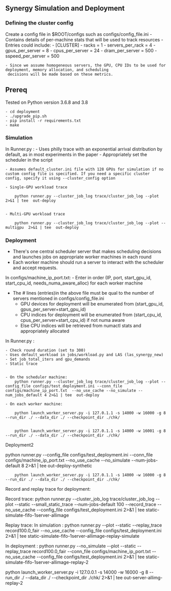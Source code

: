 ## Synergy Simulation and Deployment

### Defining the cluster config

Create a config file in $ROOT/configs such as  configs/config_file.ini
	-	Contains details of per-machine stats that will be used to track resources
	- Entries could include:
		- [CLUSTER]
		- racks = 1
		- servers_per_rack = 4
		- gpus_per_server = 8
		- cpus_per_server = 24
		- dram_per_server = 500
		- sspeed_per_server = 500

	- Since we assume homogeneous servers, the GPU, CPU IDs to be used for deployment, memory allocation, and scheduling
     decisions will be made based on these metrics.

## Prereq

Tested on Python version 3.6.8 and 3.8
```
- cd deployment
- ./upgrade_pip.sh
- pip install -r requirements.txt
- make
```

### Simulation

In Runner.py : 
	- Uses philly trace with an exponential arrival distribution by default, as in most experiments in the paper
	- Appropriately set the scheduler in the script
 
    - Assumes default_cluster.ini file with 128 GPUs for simulation if no custom config file is specified. If you need a specific cluster config, specify it using --cluster_config option

	- Single-GPU workload trace

		python runner.py --cluster_job_log trace/cluster_job_log --plot  2>&1 | tee  out-deploy


	- Multi-GPU workload trace

		python runner.py --cluster_job_log trace/cluster_job_log --plot --multigpu  2>&1 | tee  out-deploy


### Deployment

- There's one central scheduler server that makes scheduling decisions and launches jobs on appropriate
worker machines in each round
- Each worker machine should run a server to interact with the scheduler and accept requests.


In configs/machine_ip_port.txt:
	- Enter in order (IP, port, start_gpu_id, start_cpu_id, needs_numa_aware_alloc) for each worker machine
  - The # lines (entries)in the above file must be qual to the number of servers mentioned 
      in configs/config_file.ini
	- GPU devices for deployment will be enumerated from (start_gpu_id, gpus_per_server+start_gpu_id)
	- CPU indices for deployment will be enumerated from (start_cpu_id, cpus_per_server+start_cpu_id) if not numa aware
	- Else CPU indices will be retrieved from numactl stats and appropriately allocated


In Runner.py : 

	- Check round duration (set to 300)
	- Uses default_workload in jobs/workload.py and LAS (las_synergy_new)
	- Set job_total_iters and gpu_demands
	- Static trace


	- On the scheduler machine:
		python runner.py --cluster_job_log trace/cluster_job_log --plot --config_file configs/test_deployment.ini --conn_file configs/machine_ip_port.txt  --no_use_cache --no_simulate --num_jobs_default 4 2>&1 | tee  out-deploy

	- On each worker machine:

		python launch_worker_server.py -i 127.0.1.1 -s 14000 -w 16000 -g 8 --run_dir ./ --data_dir ./ --checkpoint_dir ./chk/

		
		python launch_worker_server.py -i 127.0.1.1 -s 14000 -w 16001 -g 8 --run_dir ./ --data_dir ./ --checkpoint_dir ./chk/



Deployment2

python runner.py  --config_file configs/test_deployment.ini --conn_file configs/machine_ip_port.txt  --no_use_cache --no_simulate --num-jobs-default 8 2>&1 | tee out-deploy-synthetic


		python launch_worker_server.py -i 127.0.1.1 -s 14000 -w 16000 -g 8 --run_dir ./ --data_dir ./ --checkpoint_dir ./chk/


Record and replay trace for deployment:

Record trace:
python runner.py --cluster_job_log trace/cluster_job_log --plot  --static --small_static_trace --num-jobs-default 100 --record_trace --no_use_cache --config_file configs/test_deployment.ini  2>&1 | tee static-simulate-fifo-1server-allimage  


Replay trace:
In simulation : python runner.py --plot --static --replay_trace record100.0_fair --no_use_cache --config_file configs/test_deployment.ini  2>&1 | tee  static-simulate-fifo-1server-allimage-replay-simulate

In deployment : python runner.py --no_simulate --plot --static --replay_trace record100.0_fair --conn_file configs/machine_ip_port.txt  --no_use_cache --config_file configs/test_deployment.ini  2>&1 | tee  static-simulate-fifo-1server-allimage-replay-2

python launch_worker_server.py -i 127.0.0.1 -s 14000 -w 16000 -g 8 --run_dir ./ --data_dir ./ --checkpoint_dir ./chk/ 2>&1 | tee out-server-allimg-replay-2



 

